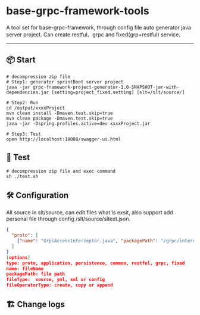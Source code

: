 # base-grpc-framework-tools
A tool set for base-grpc-framework, through config file auto generator java server project. Can create restful、grpc and fixed(grp+restful) service. 

-------------------------------------------------------------------------------
## 📦 Start
```shell
# decompression zip file
# Step1: generator sprintBoot server project
java -jar grpc-framework-project-generator-1.0-SNAPSHOT-jar-with-dependencies.jar [setting=project_fixed.setting] [slt=/slt/source/]

# Step2: Run 
cd /output/xxxxProject
mvn clean install -Dmaven.test.skip=true
mvn clean package -Dmaven.test.skip=true
java -jar -Dspring.profiles.active=dev xxxxProject.jar

# Step3: Test
open http://localhost:18080/swagger-ui.html
```

## 🧬 Test
``` shell
# decompression zip file and exec command
sh ./test.sh
```

## 🛠️ Configuration
All source in slt/source, can edit files what is exsit, also support add personal file through config /slt/source/sltext.json.
```JSON
{
  "proto": [
    {"name": "GrpcAccessInterceptor.java", "packagePath": "/grpc/interceptor", "fileType": "source", "fileOperatorType": "create"}
  ]
}
[options]
type: proto, application, persistence, common, restful, grpc, fixed
name: fileName
packagePath: file path 
fileType:  source, yml, xml or config
fileOperatorType: create, copy or append
```
## 🏗️ Change logs